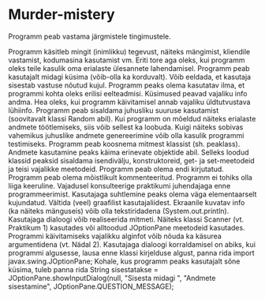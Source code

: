 # Murder-mistery

Programm peab vastama järgmistele tingimustele.

Programm käsitleb mingit (inimlikku) tegevust, näiteks mängimist, kliendile vastamist, kodumasina kasutamist vm. Eriti tore aga oleks, kui programm oleks teile kasulik oma erialaste ülesannete lahendamisel.
Programm peab kasutajalt midagi küsima (võib-olla ka korduvalt). Võib eeldada, et kasutaja sisestab vastuse nõutud kujul.
Programm peaks olema kasutatav ilma, et programmi kohta oleks erilisi eelteadmisi. Küsimused peavad vajaliku info andma. Hea oleks, kui programm käivitamisel annab vajaliku üldtutvustava lühiinfo.
Programm peab sisaldama juhusliku suuruse kasutamist (soovitavalt klassi Random abil). Kui programm on mõeldud näiteks erialaste andmete töötlemiseks, siis võib sellest ka loobuda. Kuigi näiteks sobivas vahemikus juhuslike andmete genereerimine võib olla kasulik programmi testimiseks.
Programm peab koosnema mitmest klassist (sh. peaklass). Andmete kasutamine peaks käima erinevate objektide abil. Selleks loodud klassid peaksid sisaldama isendivälju, konstruktoreid, get- ja set-meetodeid ja teisi vajalikke meetodeid.
Programm peab olema endi kirjutatud.
Programm peab olema mõistlikult kommenteeritud.
Programm ei tohiks olla liiga keeruline. Vajadusel konsulteerige praktikumi juhendajaga enne programmeerimist.
Kasutajaga suhtlemine peaks olema väga elementaarselt kujundatud. Vältida (veel) graafilist kasutajaliidest. Ekraanile kuvatav info (ka näiteks mänguseis) võib olla tekstiridadena (System.out.println). Kasutajaga dialoogi võib realiseerida mitmeti. Näiteks klassi Scanner (vt. Praktikum 1) kasutades või alltoodud JOptionPane meetodeid kasutades. Programmi käivitamiseks vajalikku alginfot võib nõuda ka käsurea argumentidena (vt. Nädal 2).
Kasutajaga dialoogi korraldamisel on abiks, kui programmi algusesse, lausa enne klassi kirjelduse algust, panna rida import javax.swing.JOptionPane;
Kohale, kus programm peaks kasutajalt sõne küsima, tuleb panna rida
String sisestatakse = JOptionPane.showInputDialog(null, "Sisesta midagi ", "Andmete sisestamine",
                                                  JOptionPane.QUESTION_MESSAGE);
